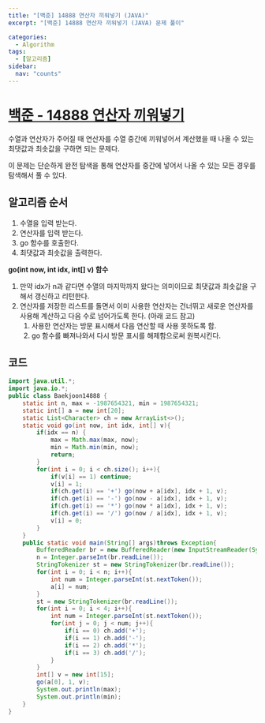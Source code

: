 ```yaml
---
title: "[백준] 14888 연산자 끼워넣기 (JAVA)"
excerpt: "[백준] 14888 연산자 끼워넣기 (JAVA) 문제 풀이"

categories:
  - Algorithm
tags:
  - [알고리즘]
sidebar:
  nav: "counts"
---
```


# [백준 - 14888 연산자 끼워넣기](https://www.acmicpc.net/problem/14391)

수열과 연산자가 주어질 때 연산자를 수열 중간에 끼워넣어서 계산했을 때 나올 수 있는 최댓값과 최솟값을 구하면 되는 문제다.

이 문제는 단순하게 완전 탐색을 통해 연산자를 중간에 넣어서 나올 수 있는 모든 경우를 탐색해서 풀 수 있다.

## 알고리즘 순서

1. 수열을 입력 받는다.
2. 연산자를 입력 받는다.
3. go 함수를 호출한다.
4. 최댓값과 최솟값을 출력한다.

**go(int now, int idx, int[] v) 함수**

1. 만약 idx가 n과 같다면 수열의 마지막까지 왔다는 의미이므로 최댓값과 최솟값을 구해서 갱신하고 리턴한다.
2. 연산자를 저장한 리스트를 돌면서 이미 사용한 연산자는 건너뛰고 새로운 연산자를 사용해 계산하고 다음 수로 넘어가도록 한다. (아래 코드 참고)
   1. 사용한 연산자는 방문 표시해서 다음 연산할 때 사용 못하도록 함.
   2. go 함수를 빠져나와서 다시 방문 표시를 해제함으로써 원복시킨다.

## 코드

```java
import java.util.*;
import java.io.*;
public class Baekjoon14888 {
    static int n, max = -1987654321, min = 1987654321;
    static int[] a = new int[20];
    static List<Character> ch = new ArrayList<>();
    static void go(int now, int idx, int[] v){
        if(idx == n) {
            max = Math.max(max, now);
            min = Math.min(min, now);
            return;
        }
        for(int i = 0; i < ch.size(); i++){
            if(v[i] == 1) continue;
            v[i] = 1;
            if(ch.get(i) == '+') go(now + a[idx], idx + 1, v);
            if(ch.get(i) == '-') go(now - a[idx], idx + 1, v);
            if(ch.get(i) == '*') go(now * a[idx], idx + 1, v);
            if(ch.get(i) == '/') go(now / a[idx], idx + 1, v);
            v[i] = 0;
        }
    }
    public static void main(String[] args)throws Exception{
        BufferedReader br = new BufferedReader(new InputStreamReader(System.in));
        n = Integer.parseInt(br.readLine());
        StringTokenizer st = new StringTokenizer(br.readLine());
        for(int i = 0; i < n; i++){
            int num = Integer.parseInt(st.nextToken());
            a[i] = num;
        }
        st = new StringTokenizer(br.readLine());
        for(int i = 0; i < 4; i++){
            int num = Integer.parseInt(st.nextToken());
            for(int j = 0; j < num; j++){
                if(i == 0) ch.add('+');
                if(i == 1) ch.add('-');
                if(i == 2) ch.add('*');
                if(i == 3) ch.add('/');
            }
        }
        int[] v = new int[15];
        go(a[0], 1, v);
        System.out.println(max);
        System.out.println(min);
    }
}
```
